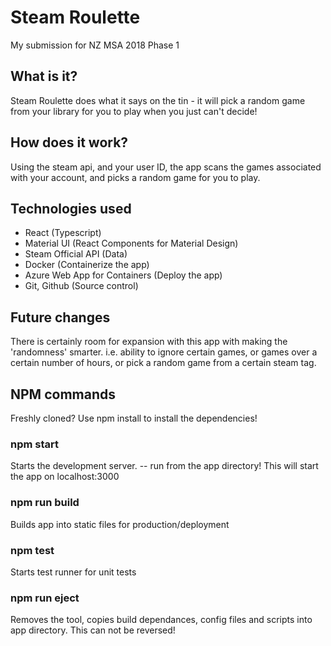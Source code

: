 # Steam Roulette
My submission for NZ MSA 2018 Phase 1

## What is it?
Steam Roulette does what it says on the tin - it will pick a random game from your library for you to play when you just can't decide!


## How does it work?
Using the steam api, and your user ID, the app scans the games associated with your account, and picks a random game for you to play.

## Technologies used
* React (Typescript)
* Material UI (React Components for Material Design)
* Steam Official API (Data)
* Docker (Containerize the app)
* Azure Web App for Containers (Deploy the app)
* Git, Github (Source control)

## Future changes
There is certainly room for expansion with this app with making the 'randomness' smarter. i.e. ability to ignore certain games, or games over a certain number of hours, or pick a random game from a certain steam tag.

## NPM commands

Freshly cloned? Use npm install to install the dependencies!

### npm start
Starts the development server. -- run from the app directory!
This will start the app on localhost:3000

### npm run build
Builds app into static files for production/deployment

### npm test
Starts test runner for unit tests

### npm run eject
Removes the tool, copies build dependances, config files and scripts into app directory. This can not be reversed!

